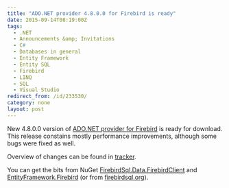 ```yaml
---
title: "ADO.NET provider 4.8.0.0 for Firebird is ready"
date: 2015-09-14T08:19:00Z
tags:
  - .NET
  - Announcements &amp; Invitations
  - C#
  - Databases in general
  - Entity Framework
  - Entity SQL
  - Firebird
  - LINQ
  - SQL
  - Visual Studio
redirect_from: /id/233530/
category: none
layout: post
---
```

New 4.8.0.0 version of [ADO.NET provider for Firebird][1] is ready for download. This release constains mostly performance improvements, although some bugs were fixed as well.

<!-- excerpt -->

Overview of changes can be found in [tracker][4].

You can get the bits from NuGet [FirebirdSql.Data.FirebirdClient][2] and [EntityFramework.Firebird][3] (or from [firebirdsql.org][1]).

[1]: http://www.firebirdsql.org/en/net-provider/
[2]: http://www.nuget.org/packages/FirebirdSql.Data.FirebirdClient/
[3]: http://www.nuget.org/packages/EntityFramework.Firebird/
[4]: http://tracker.firebirdsql.org/secure/ReleaseNote.jspa?version=10705&styleName=Text&projectId=10003